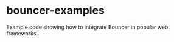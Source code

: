 bouncer-examples
================

Example code showing how to integrate Bouncer in popular web frameworks.